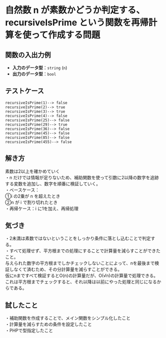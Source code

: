 # 自然数 n が素数かどうか判定する、recursiveIsPrime という関数を再帰計算を使って作成する問題

## 関数の入出力例  
- **入力のデータ型**：`string` (`n`)  
- **出力のデータ型**：`bool`  

## テストケース  
`recursiveIsPrime(1)--> false`<br>
`recursiveIsPrime(2)--> true`<br>
`recursiveIsPrime(3)--> true`<br>
`recursiveIsPrime(4)--> false`<br>
`recursiveIsPrime(25)--> false`<br>
`recursiveIsPrime(29)--> true`<br>
`recursiveIsPrime(36)--> false`<br>
`recursiveIsPrime(45)--> false`<br>
`recursiveIsPrime(85)--> false`<br>
`recursiveIsPrime(455)--> false`<br>

## 解き方
素数は2以上を確かめていく<br>
・n だけでは情報が足りないため、補助関数を使って引数に2以降の数字を追跡する変数を追加し、数字を順番に検証していく。<br>
・ベースケース：<br>
①i の2乗が n を超えたとき<br>
②n が i で割り切れたとき<br>
・再帰ケース：i に1を加え、再帰処理<br>


## 気づき
・2未満は素数ではないということをしっかり条件に落とし込むことで判定する。<br>
・すべて処理せず、平方根までの処理にすることで計算量を減らすことができたこと。<br>
与えられた数字の平方根までしかチェックしないことによって、nを最後まで検証しなくて済むため、その分計算量を減らすことができる。<br>
仮にnまですべて検証するとO(n)の計算量だが、O(√n)の計算量で処理できる。<br>
これは平方根までチェックすると、それ以降は以前にやった処理と同じになるからである。<br>

## 試したこと
・補助関数を作成することで、メイン関数をシンプル化したこと<br>
・計算量を減らすための条件を設定したこと<br>
・PHPで型指定したこと<br>

